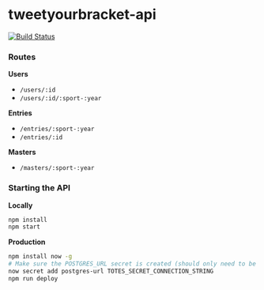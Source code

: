 tweetyourbracket-api
=================

[![Build Status](https://travis-ci.org/tweetyourbracket/api.png?branch=master)](https://travis-ci.org/tweetyourbracket/api)

### Routes

**Users**
- `/users/:id`
- `/users/:id/:sport-:year`

**Entries**
- `/entries/:sport-:year`
- `/entries/:id`

**Masters**
- `/masters/:sport-:year`


### Starting the API

**Locally**
```sh
npm install
npm start
```

**Production**
```sh
npm install now -g
# Make sure the POSTGRES_URL secret is created (should only need to be done once)
now secret add postgres-url TOTES_SECRET_CONNECTION_STRING
npm run deploy
```
